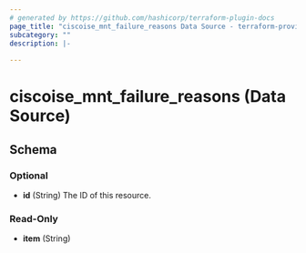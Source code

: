 ```yaml
---
# generated by https://github.com/hashicorp/terraform-plugin-docs
page_title: "ciscoise_mnt_failure_reasons Data Source - terraform-provider-ciscoise"
subcategory: ""
description: |-
  
---
```


# ciscoise_mnt_failure_reasons (Data Source)





<!-- schema generated by tfplugindocs -->
## Schema

### Optional

- **id** (String) The ID of this resource.

### Read-Only

- **item** (String)


